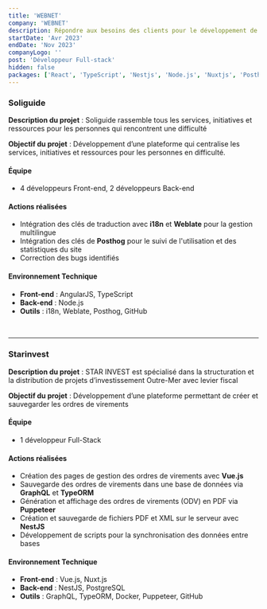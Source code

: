 ```yaml
---
title: 'WEBNET'
company: 'WEBNET'
description: Répondre aux besoins des clients pour le développement de leurs applications.
startDate: 'Avr 2023'
endDate: 'Nov 2023'
companyLogo: ''
post: 'Développeur Full-stack'
hidden: false
packages: ['React', 'TypeScript', 'Nestjs', 'Node.js', 'Nuxtjs', 'Posthog', 'Github']
---
```


### **Soliguide**

**Description du projet** : Soliguide rassemble tous les services, initiatives et ressources pour les personnes qui rencontrent une difficulté

**Objectif du projet** : Développement d’une plateforme qui centralise les services, initiatives et ressources pour les personnes en difficulté.

#### **Équipe**

- 4 développeurs Front-end, 2 développeurs Back-end

#### **Actions réalisées**

- Intégration des clés de traduction avec **i18n** et **Weblate** pour la gestion multilingue
- Intégration des clés de **Posthog** pour le suivi de l'utilisation et des statistiques du site
- Correction des bugs identifiés

#### **Environnement Technique**

- **Front-end** : AngularJS, TypeScript
- **Back-end** : Node.js
- **Outils** : i18n, Weblate, Posthog, GitHub

&nbsp;

---

### **Starinvest**

**Description du projet** : STAR INVEST est spécialisé dans la structuration et la distribution de projets d’investissement Outre-Mer avec levier fiscal

**Objectif du projet** : Développement d’une plateforme permettant de créer et sauvegarder les ordres de virements

#### **Équipe**

- 1 développeur Full-Stack

#### **Actions réalisées**

- Création des pages de gestion des ordres de virements avec **Vue.js**
- Sauvegarde des ordres de virements dans une base de données via **GraphQL** et **TypeORM**
- Génération et affichage des ordres de virements (ODV) en PDF via **Puppeteer**
- Création et sauvegarde de fichiers PDF et XML sur le serveur avec **NestJS**
- Développement de scripts pour la synchronisation des données entre bases

#### **Environnement Technique**

- **Front-end** : Vue.js, Nuxt.js
- **Back-end** : NestJS, PostgreSQL
- **Outils** : GraphQL, TypeORM, Docker, Puppeteer, GitHub
